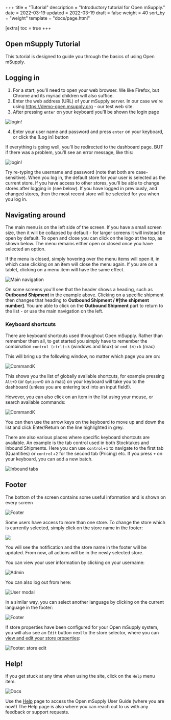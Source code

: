 +++
title = "Tutorial"
description = "Introductory tutorial for Open mSupply."
date = 2022-03-19
updated = 2022-03-19
draft = false
weight = 40
sort_by = "weight"
template = "docs/page.html"

[extra]
toc = true
+++

## Open mSupply Tutorial

This tutorial is designed to guide you through the basics of using Open mSupply.

## Logging in

1. For a start, you'll need to open your web browser. We like Firefox, but Chrome and its myriad children will also suffice.
2. Enter the web address (URL) of your mSupply server. In our case we're using https://demo-open.msupply.org - our test web site.
3. After pressing `enter` on your keyboard you'll be shown the login page

![login!](images/log_in.png)

4. Enter your user name and password and press `enter` on your keyboard, or click the [Log in] button

If everything is going well, you'll be redirected to the dashboard page.
BUT if there was a problem, you'll see an error message, like this:

![login!](images/log_in_error.png)

Try re-typing the username and password (note that both are case-sensitive).
When you log in, the default store for your user is selected as the current store. If you have access to other stores, you'll be able to change stores after logging in (see below).
If you have logged in previously, and changed stores, then the most recent store will be selected for you when you log in.

## Navigating around

The main menu is on the left side of the screen. If you have a small screen size, then it will be collapsed by default - for larger screens it will instead be open by default.
To open and close you can click on the logo at the top, as shown below. The menu remains either open or closed once you have selected an option.

If the menu is closed, simply hovering over the menu items will open it, in which case clicking on an item will close the menu again. If you are on a tablet, clicking on a menu item will have the same effect.

![Main navigation](images/main_nav.png)

On some screens you'll see that the header shows a heading, such as **Outbound Shipment** in the example above. Clicking on a specific shipment then changes that heading to **Outbound Shipment / #[the shipment number]**. You are able to click on the **Outbound Shipment** part to return to the list - or use the main navigation on the left.

### Keyboard shortcuts

There are keyboard shortcuts used throughout Open mSupply. Rather than remember them all, to get started you simply have to remember the combination `control (ctrl)`+`k` (windows and linux) or `cmd (⌘)`+`k` (mac)

This will bring up the following window, no matter which page you are on:

![CommandK](images/cmd_k.png)

This shows you the list of globally available shortcuts, for example pressing `Alt+D` (or `Option+D` on a mac) on your keyboard will take you to the dashboard (unless you are entering text into an input field!).

However, you can also click on an item in the list using your mouse, or search available commands:

![CommandK](images/cmd_k_filtered.png)

You can then use the arrow keys on the keyboard to move up and down the list and click Enter/Return on the line highlighted in grey.

There are also various places where specific keyboard shortcuts are available. An example is the tab control used in both Stocktakes and Inbound Shipments. Here you can use `control`+`1` to navigate to the first tab (Quantities) or `control`+`2` for the second tab (Pricing) etc. If you press `+` on your keyboard, you can add a new batch.

![Inbound tabs](images/is_edit_keyboard_shortcuts.png)

## Footer

The bottom of the screen contains some useful information and is shown on every screen

![Footer](images/footer.png)

Some users have access to more than one store. To change the store which is currently selected, simply click on the store name in the footer:

![](images/store_switcher.png)


You will see the notification and the store name in the footer will be updated. From now, all actions will be in the newly selected store.

You can view your user information by clicking on your username:

![Admin](images/admin_button.png)

You can also log out from here:

![User modal](images/user_modal.png)

In a similar way, you can select another language by clicking on the current language in the footer:

![Footer](images/footer_select_language.png)

If store properties have been configured for your Open mSupply system, you will also see an `Edit` button next to the store selector, where you can [view and edit your store properties](/docs/manage/facilities/#editing-your-store-properties):

![Footer: store edit](images/footer_store_edit.png)

## Help!

If you get stuck at any time when using the site, click on the `Help` menu item.

![Docs](images/help_nav.png)

Use the [Help](/docs/help/help) page to access the Open mSupply User Guide (where you are now!) The Help page is also where you can reach out to us with any feedback or support requests.
